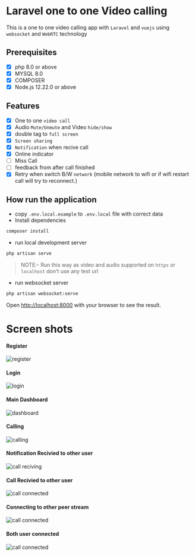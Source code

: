 # Laravel one to one Video calling 

This is a one to one video calling app with `Laravel` and `vuejs` using `websocket` and `WebRTC` technology 

## Prerequisites

- [x] php 8.0 or above
- [x] MYSQL 8.0
- [x] COMPOSER
- [x] Node.js 12.22.0 or above

## Features

- [x] One to one `video call`
- [x] Audio `Mute/Unmute` and Video `hide/show`
- [x] double tag to `full screen`
- [x] `Screen sharing`
- [x] `Notification` when recive call
- [x] Online indicator
- [ ] Miss Call
- [ ] feedback from after call finished
- [x] Retry when switch B/W `network` (mobile network to wifi or if wifi restart call will try to reconnect.)

## How run the application

- copy `.env.local.example` to `.env.local` file with correct data
- Install dependencies

```bash
composer install
```

- run local development server

```bash
php artisan serve
```
>NOTE:- Run this way as video and audio supported on `https` or `localhost` don't use any test url 

- run websocket server

```bash
php artisan websocket:serve
```

Open [http://localhost:8000](http://localhost:8000) with your browser to see the result.


# Screen shots

#### Register
![register](./doc/step-1.png)
#### Login
![login](./doc/step-2.png)
#### Main Dashboard 
![dashboard](./doc/step-3.png)

#### Calling
![calling](./doc/step-4.png)

#### Notification Recivied to other user
![call reciving](./doc/step-5.png)

#### Call Recivied to other user
![call connected](./doc/step-6.png)

#### Connecting to other peer stream
![call connected](./doc/step-7.png)

#### Both user connected
![call connected](./doc/step-8.png)

